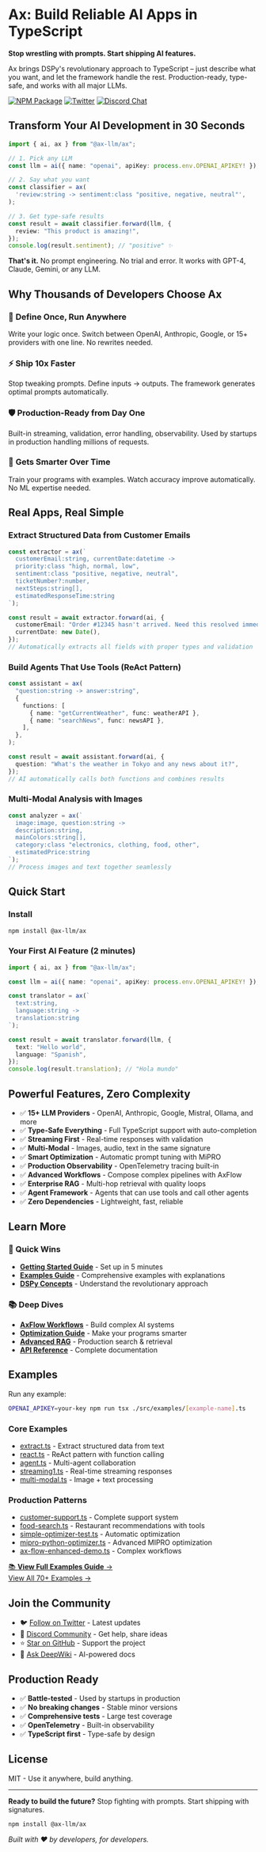 # Ax: Build Reliable AI Apps in TypeScript

**Stop wrestling with prompts. Start shipping AI features.**

Ax brings DSPy's revolutionary approach to TypeScript – just describe what you
want, and let the framework handle the rest. Production-ready, type-safe, and
works with all major LLMs.

[![NPM Package](https://img.shields.io/npm/v/@ax-llm/ax?style=for-the-badge&color=green)](https://www.npmjs.com/package/@ax-llm/ax)
[![Twitter](https://img.shields.io/twitter/follow/dosco?style=for-the-badge&color=red)](https://twitter.com/dosco)
[![Discord Chat](https://img.shields.io/discord/1078454354849304667?style=for-the-badge&color=green)](https://discord.gg/DSHg3dU7dW)

## Transform Your AI Development in 30 Seconds

```typescript
import { ai, ax } from "@ax-llm/ax";

// 1. Pick any LLM
const llm = ai({ name: "openai", apiKey: process.env.OPENAI_APIKEY! });

// 2. Say what you want
const classifier = ax(
  'review:string -> sentiment:class "positive, negative, neutral"',
);

// 3. Get type-safe results
const result = await classifier.forward(llm, {
  review: "This product is amazing!",
});
console.log(result.sentiment); // "positive" ✨
```

**That's it.** No prompt engineering. No trial and error. It works with GPT-4,
Claude, Gemini, or any LLM.

## Why Thousands of Developers Choose Ax

### 🎯 **Define Once, Run Anywhere**

Write your logic once. Switch between OpenAI, Anthropic, Google, or 15+
providers with one line. No rewrites needed.

### ⚡ **Ship 10x Faster**

Stop tweaking prompts. Define inputs → outputs. The framework generates optimal
prompts automatically.

### 🛡️ **Production-Ready from Day One**

Built-in streaming, validation, error handling, observability. Used by startups
in production handling millions of requests.

### 🚀 **Gets Smarter Over Time**

Train your programs with examples. Watch accuracy improve automatically. No ML
expertise needed.

## Real Apps, Real Simple

### Extract Structured Data from Customer Emails

```typescript
const extractor = ax(`
  customerEmail:string, currentDate:datetime -> 
  priority:class "high, normal, low",
  sentiment:class "positive, negative, neutral",
  ticketNumber?:number,
  nextSteps:string[],
  estimatedResponseTime:string
`);

const result = await extractor.forward(ai, {
  customerEmail: "Order #12345 hasn't arrived. Need this resolved immediately!",
  currentDate: new Date(),
});
// Automatically extracts all fields with proper types and validation
```

### Build Agents That Use Tools (ReAct Pattern)

```typescript
const assistant = ax(
  "question:string -> answer:string",
  {
    functions: [
      { name: "getCurrentWeather", func: weatherAPI },
      { name: "searchNews", func: newsAPI },
    ],
  },
);

const result = await assistant.forward(ai, {
  question: "What's the weather in Tokyo and any news about it?",
});
// AI automatically calls both functions and combines results
```

### Multi-Modal Analysis with Images

```typescript
const analyzer = ax(`
  image:image, question:string ->
  description:string,
  mainColors:string[],
  category:class "electronics, clothing, food, other",
  estimatedPrice:string
`);
// Process images and text together seamlessly
```

## Quick Start

### Install

```bash
npm install @ax-llm/ax
```

### Your First AI Feature (2 minutes)

```typescript
import { ai, ax } from "@ax-llm/ax";

const llm = ai({ name: "openai", apiKey: process.env.OPENAI_APIKEY! });

const translator = ax(`
  text:string, 
  language:string -> 
  translation:string
`);

const result = await translator.forward(llm, {
  text: "Hello world",
  language: "Spanish",
});
console.log(result.translation); // "Hola mundo"
```

## Powerful Features, Zero Complexity

- ✅ **15+ LLM Providers** - OpenAI, Anthropic, Google, Mistral, Ollama, and
  more
- ✅ **Type-Safe Everything** - Full TypeScript support with auto-completion
- ✅ **Streaming First** - Real-time responses with validation
- ✅ **Multi-Modal** - Images, audio, text in the same signature
- ✅ **Smart Optimization** - Automatic prompt tuning with MiPRO
- ✅ **Production Observability** - OpenTelemetry tracing built-in
- ✅ **Advanced Workflows** - Compose complex pipelines with AxFlow
- ✅ **Enterprise RAG** - Multi-hop retrieval with quality loops
- ✅ **Agent Framework** - Agents that can use tools and call other agents
- ✅ **Zero Dependencies** - Lightweight, fast, reliable

## Learn More

### 🚀 Quick Wins

- [**Getting Started Guide**](https://github.com/ax-llm/ax/blob/main/docs/QUICKSTART.md) -
  Set up in 5 minutes
- [**Examples Guide**](https://github.com/ax-llm/ax/blob/main/docs/EXAMPLES.md) -
  Comprehensive examples with explanations
- [**DSPy Concepts**](https://github.com/ax-llm/ax/blob/main/docs/DSPY.md) -
  Understand the revolutionary approach

### 📚 Deep Dives

- [**AxFlow Workflows**](https://github.com/ax-llm/ax/blob/main/docs/AXFLOW.md) -
  Build complex AI systems
- [**Optimization Guide**](https://github.com/ax-llm/ax/blob/main/docs/OPTIMIZE.md) -
  Make your programs smarter
- [**Advanced RAG**](https://github.com/ax-llm/ax/blob/main/docs/AXRAG.md) -
  Production search & retrieval
- [**API Reference**](https://github.com/ax-llm/ax/blob/main/docs/API.md) -
  Complete documentation

## Examples

Run any example:

```bash
OPENAI_APIKEY=your-key npm run tsx ./src/examples/[example-name].ts
```

### Core Examples

- [extract.ts](src/examples/extract.ts) - Extract structured data from text
- [react.ts](src/examples/react.ts) - ReAct pattern with function calling
- [agent.ts](src/examples/agent.ts) - Multi-agent collaboration
- [streaming1.ts](src/examples/streaming1.ts) - Real-time streaming responses
- [multi-modal.ts](src/examples/multi-modal.ts) - Image + text processing

### Production Patterns

- [customer-support.ts](src/examples/customer-support.ts) - Complete support
  system
- [food-search.ts](src/examples/food-search.ts) - Restaurant recommendations
  with tools
- [simple-optimizer-test.ts](src/examples/simple-optimizer-test.ts) - Automatic
  optimization
- [mipro-python-optimizer.ts](src/examples/mipro-python-optimizer.ts) - Advanced
  MIPRO optimization
- [ax-flow-enhanced-demo.ts](src/examples/ax-flow-enhanced-demo.ts) - Complex
  workflows

[📚 **View Full Examples Guide** →](docs/EXAMPLES.md)\
[View All 70+ Examples →](src/examples/)

## Join the Community

- 🐦 [Follow on Twitter](https://twitter.com/dosco) - Latest updates
- 💬 [Discord Community](https://discord.gg/DSHg3dU7dW) - Get help, share ideas
- ⭐ [Star on GitHub](https://github.com/ax-llm/ax) - Support the project
- 📖 [Ask DeepWiki](https://deepwiki.com/ax-llm/ax) - AI-powered docs

## Production Ready

- ✅ **Battle-tested** - Used by startups in production
- ✅ **No breaking changes** - Stable minor versions
- ✅ **Comprehensive tests** - Large test coverage
- ✅ **OpenTelemetry** - Built-in observability
- ✅ **TypeScript first** - Type-safe by design

## License

MIT - Use it anywhere, build anything.

---

**Ready to build the future?** Stop fighting with prompts. Start shipping with
signatures.

```bash
npm install @ax-llm/ax
```

_Built with ❤️ by developers, for developers._
